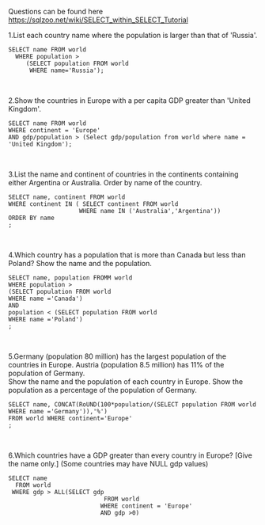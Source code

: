 Questions can be found here https://sqlzoo.net/wiki/SELECT_within_SELECT_Tutorial

1.List each country name where the population is larger than that of 'Russia'. 
```
SELECT name FROM world
  WHERE population >
     (SELECT population FROM world
      WHERE name='Russia');
```
<br>

2.Show the countries in Europe with a per capita GDP greater than 'United Kingdom'.
```
SELECT name FROM world 
WHERE continent = 'Europe' 
AND gdp/population > (Select gdp/population from world where name = 'United Kingdom');
```
<br>

3.List the name and continent of countries in the continents containing either Argentina or Australia. Order by name of the country.
```
SELECT name, continent FROM world 
WHERE continent IN ( SELECT continent FROM world 
                    WHERE name IN ('Australia','Argentina'))
ORDER BY name
;
```
<br>

4.Which country has a population that is more than Canada but less than Poland? Show the name and the population.
```
SELECT name, population FROMM world 
WHERE population >
(SELECT population FROM world
WHERE name ='Canada') 
AND
population < (SELECT population FROM world
WHERE name ='Poland') 
;
```
<br>

5.Germany (population 80 million) has the largest population of the countries in Europe. Austria (population 8.5 million) has 11% of the population of Germany. <br>
Show the name and the population of each country in Europe. Show the population as a percentage of the population of Germany.
```
SELECT name, CONCAT(RoUND(100*population/(SELECT population FROM world WHERE name ='Germany')),'%')
FROM world WHERE continent='Europe'
;
```
<br>

6.Which countries have a GDP greater than every country in Europe? [Give the name only.] (Some countries may have NULL gdp values)
```
SELECT name
  FROM world
 WHERE gdp > ALL(SELECT gdp
                           FROM world
                          WHERE continent = 'Europe'
                          AND gdp >0)
```
<br>

```

```
<br>

```

```
<br>

```

```
<br>

```

```
<br>
